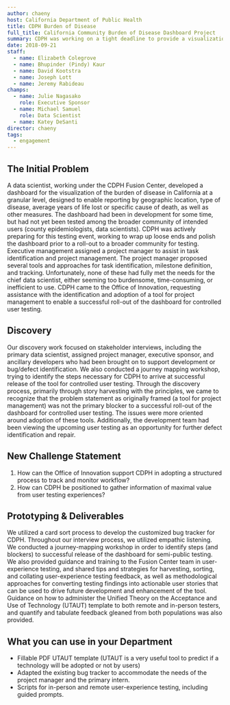 ```yaml
---
author: chaeny
host: California Department of Public Health
title: CDPH Burden of Disease
full_title: California Community Burden of Disease Dashboard Project
summary: CDPH was working on a tight deadline to provide a visualization of the burden of disease data across several criteria such as location, disease type, etc. The OI team worked with the team to produce a bug tracking process to identify, prioritize and address the issues. The team also provided high level product management methodology training.
date: 2018-09-21
staff:
  - name: Elizabeth Colegrove
  - name: Bhupinder (Pindy) Kaur
  - name: David Kootstra
  - name: Joseph Lott
  - name: Jeremy Rabideau
champs:
  - name: Julie Nagasako
    role: Executive Sponsor
  - name: Michael Samuel
    role: Data Scientist
  - name: Katey DeSanti
director: chaeny
tags:
  - engagement
---
```


## The Initial Problem

A data scientist, working under the CDPH Fusion Center, developed a dashboard for the visualization of the burden of disease in California at a granular level, designed to enable reporting by geographic location, type of disease, average years of life lost or specific cause of death, as well as other measures.  The dashboard had been in development for some time, but had not yet been tested among the broader community of intended users (county epidemiologists, data scientists). CDPH was actively preparing for this testing event, working to wrap up loose ends and polish the dashboard prior to a roll-out to a broader community for testing. Executive management assigned a project manager to assist in task identification and project management. The project manager proposed several tools and approaches for task identification, milestone definition, and tracking. Unfortunately, none of these had fully met the needs for the chief data scientist, either seeming too burdensome, time-consuming, or inefficient to use. CDPH came to the Office of Innovation, requesting assistance with the identification and adoption of a tool for project management to enable a successful roll-out of the dashboard for controlled user testing. 

## Discovery

Our discovery work focused on stakeholder interviews, including the primary data scientist, assigned project manager, executive sponsor, and ancillary developers who had been brought on to support development or bug/defect identification.  We also conducted a journey mapping workshop, trying to identify the steps necessary for CDPH to arrive at successful release of the tool for controlled user testing.  Through the discovery process, primarily through story harvesting with the principles, we came to recognize that the problem statement as originally framed (a tool for project management) was not the primary blocker to a successful roll-out of the dashboard for controlled user testing. The issues were more oriented around adoption of these tools.  Additionally, the development team had been viewing the upcoming user testing as an opportunity for further defect identification and repair.

## New Challenge Statement

1. How can the Office of Innovation support CDPH in adopting a structured process to track and monitor workflow? 
2. How can CDPH be positioned to gather information of maximal value from user testing experiences?

## Prototyping & Deliverables

We utilized a card sort process to develop the customized bug tracker for CDPH.  Throughout our interview process, we utilized empathic listening.  We conducted a journey-mapping workshop in order to identify steps (and blockers) to successful release of the dashboard for semi-public testing.  We also provided guidance and training to the Fusion Center team in user-experience testing, and shared tips and strategies for harvesting, sorting, and collating user-experience testing feedback, as well as methodological approaches for converting testing findings into actionable user stories that can be used to drive future development and enhancement of the tool.  Guidance on how to administer the Unified Theory on the Acceptance and Use of Technology (UTAUT) template to both remote and in-person testers, and quantify and tabulate feedback gleaned from both populations was also provided.

## What you can use in your Department

* Fillable PDF UTAUT template (UTAUT is a very useful tool to predict if a technology will be adopted or not by users)
* Adapted the existing bug tracker to accommodate the needs of the project manager and the primary intern.
* Scripts for in-person and remote user-experience testing, including guided prompts.
